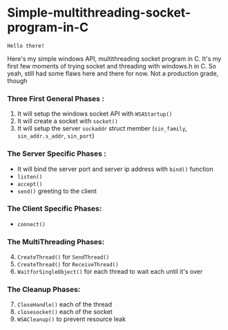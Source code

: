 # Simple-multithreading-socket-program-in-C
```
Hello there!
```
Here's my simple windows API, multithreading socket program in C.
It's my first few moments of trying socket and threading with windows.h in C.
So yeah, still had some flaws here and there for now.
Not a production grade, though

### Three First General Phases :
1. It will setup the windows socket API with `WSAStartup()`
2. It will create a socket with `socket()`
3. It will setup the server `sockaddr` struct member (`sin_family`, `sin_addr.s_addr`, `sin_port`)
   
### The Server Specific Phases :
- It will bind the server port and server ip address with `bind()` function
- `listen()`
- `accept()`
- `send()` greeting to the client

### The Client Specific Phases:
- `connect()`

### The MultiThreading Phases:
4. `CreateThread()` for `SendThread()`
5. `CreateThread()` for `ReceiveThread()`
6. `WaitforSingleObject()` for each thread to wait each until it's over

### The Cleanup Phases:
7. `CloseHandle()` each of the thread
8. `closesocket()` each of the socket
9. `WSACleanup()` to prevent resource leak
